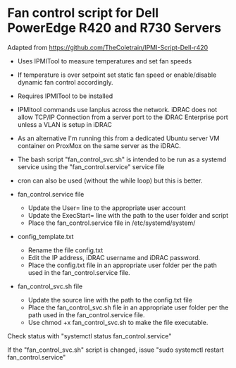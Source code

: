 # Fan control script for Dell PowerEdge R420 and R730 Servers

Adapted from https://github.com/TheColetrain/IPMI-Script-Dell-r420
- Uses IPMITool to measure temperatures and set fan speeds
- If temperature is over setpoint set static fan speed or enable/disable dynamic fan control accordingly.
- Requires IPMITool to be installed
- IPMItool commands use lanplus across the network. iDRAC does not allow TCP/IP Connection from a server port to the iDRAC Enterprise port unless a VLAN is setup in iDRAC
- As an alternative I'm running this from a dedicated Ubuntu server VM container on ProxMox on the same server as the iDRAC.
  
- The bash script "fan_control_svc.sh" is intended to be run as a systemd service using the "fan_control.service" service file
- cron can also be used (without the while loop) but this is better.
  
- fan_control.service file
    - Update the User= line to the appropriate user account
    - Update the ExecStart= line with the path to the user folder and script
    - Place the fan_control.service file in /etc/systemd/system/
      
 - config_template.txt
    - Rename the file config.txt
    - Edit the IP address, iDRAC username and iDRAC password.
    - Place the config.txt file in an appropriate user folder per the path used in the fan_control.service file.
    
- fan_control_svc.sh file
    - Update the source line with the path to the config.txt file
    - Place the fan_control_svc.sh file in an appropriate user folder per the path used in the fan_control.service file.
    - Use chmod +x fan_control_svc.sh to make the file executable.
  
Check status with "systemctl status fan_control.service"  
  
If the "fan_control_svc.sh" script is changed, issue "sudo systemctl restart fan_control.service"